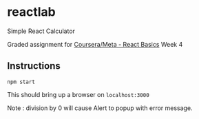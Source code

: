 # reactlab
Simple React Calculator

Graded assignment for [Coursera/Meta - React Basics](https://www.coursera.org/learn/react-basics)  Week 4

## Instructions

`npm start`

This should bring up a browser on `localhost:3000`

Note : division by 0 will cause Alert to popup with error message.

